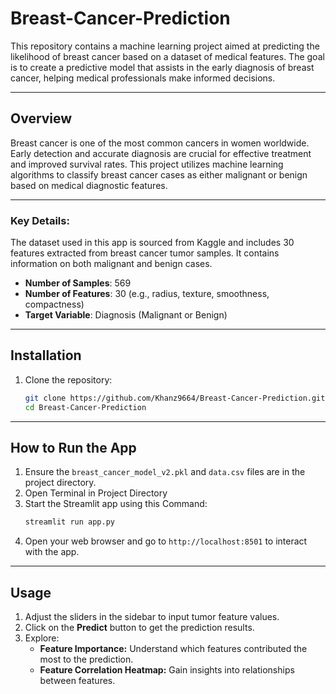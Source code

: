 
# Breast-Cancer-Prediction

This repository contains a machine learning project aimed at predicting the likelihood of breast cancer based on a dataset of medical features. The goal is to create a predictive model that assists in the early diagnosis of breast cancer, helping medical professionals make informed decisions.

---

## Overview
Breast cancer is one of the most common cancers in women worldwide. Early detection and accurate diagnosis are crucial for effective treatment and improved survival rates. This project utilizes machine learning algorithms to classify breast cancer cases as either malignant or benign based on medical diagnostic features.

---

### Key Details:
The dataset used in this app is sourced from Kaggle and includes 30 features extracted from breast cancer tumor samples. It contains information on both malignant and benign cases.
- **Number of Samples**: 569
- **Number of Features**: 30 (e.g., radius, texture, smoothness, compactness)
- **Target Variable**: Diagnosis (Malignant or Benign)

---

## Installation
1. Clone the repository:
   ```bash
   git clone https://github.com/Khanz9664/Breast-Cancer-Prediction.git
   cd Breast-Cancer-Prediction

---

## How to Run the App
1. Ensure the `breast_cancer_model_v2.pkl` and `data.csv` files are in the project directory.
2. Open Terminal in Project Directory
3. Start the Streamlit app using this Command:
   ```bash
   streamlit run app.py
   ```
4. Open your web browser and go to `http://localhost:8501` to interact with the app.

---

## Usage
1. Adjust the sliders in the sidebar to input tumor feature values.
2. Click on the **Predict** button to get the prediction results.
3. Explore:
   - **Feature Importance:** Understand which features contributed the most to the prediction.
   - **Feature Correlation Heatmap:** Gain insights into relationships between features.
